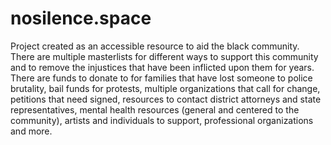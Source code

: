 # nosilence.space

Project created as an accessible resource to aid the black community. There are multiple masterlists for different ways to support this community and to remove the injustices that have been inflicted upon them for years. There are funds to donate to for families that have lost someone to police brutality, bail funds for protests, multiple organizations that call for change, petitions that need signed, resources to contact district attorneys and state representatives, mental health resources (general and centered to the community), artists and individuals to support, professional organizations and more.
